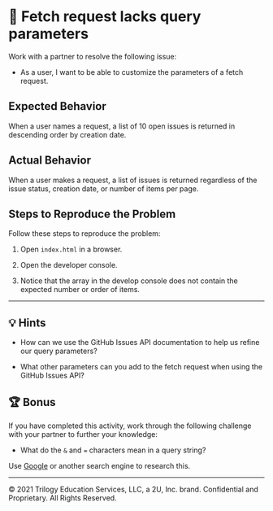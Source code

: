 # 🐛  Fetch request lacks query parameters

Work with a partner to resolve the following issue:

* As a user, I want to be able to customize the parameters of a fetch request.

## Expected Behavior

When a user names a request, a list of 10 open issues is returned in descending order by creation date.

## Actual Behavior

When a user makes a request, a list of issues is returned regardless of the issue status, creation date, or number of items per page.

## Steps to Reproduce the Problem

Follow these steps to reproduce the problem:

1. Open `index.html` in a browser.

2. Open the developer console.

3. Notice that the array in the develop console does not contain the expected number or order of items.

---

## 💡 Hints

* How can we use the GitHub Issues API documentation to help us refine our query parameters?

* What other parameters can you add to the fetch request when using the GitHub Issues API?

## 🏆 Bonus

If you have completed this activity, work through the following challenge with your partner to further your knowledge:

* What do the `&` and `=` characters mean in a query string?

Use [Google](https://www.google.com) or another search engine to research this.

---
© 2021 Trilogy Education Services, LLC, a 2U, Inc. brand. Confidential and Proprietary. All Rights Reserved.
